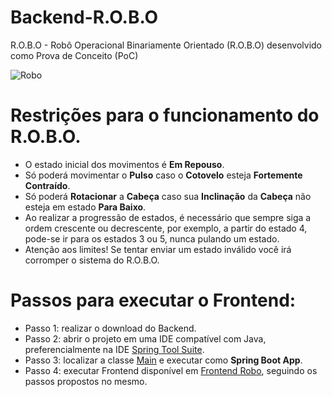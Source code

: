 # Backend-R.O.B.O
R.O.B.O - Robô Operacional Binariamente Orientado (R.O.B.O) desenvolvido como Prova de Conceito (PoC)

![Robo](https://raw.github.com/crtiago/Frontend-R.O.B.O/master/src/assets/img/robot.png)

# Restrições para o funcionamento do R.O.B.O.
- O estado inicial dos movimentos é **Em Repouso**.
- Só poderá movimentar o **Pulso** caso o **Cotovelo** esteja **Fortemente Contraído**.
- Só poderá **Rotacionar** a **Cabeça** caso sua **Inclinação** da **Cabeça** não esteja em
estado **Para Baixo**.
- Ao realizar a progressão de estados, é necessário que sempre siga a ordem
crescente ou decrescente, por exemplo, a partir do estado 4, pode-se ir para
os estados 3 ou 5, nunca pulando um estado.
- Atenção aos limites! Se tentar enviar um estado inválido você irá corromper o
sistema do R.O.B.O.

# Passos para executar o Frontend:
- Passo 1: realizar o download do Backend.
- Passo 2: abrir o projeto em uma IDE compatível com Java, preferencialmente na IDE [Spring Tool Suite](https://spring.io/tools).
- Passo 3: localizar a classe [Main](https://github.com/crtiago/Backend-R.O.B.O/blob/master/src/main/java/br/com/crtiago/apirest/ApirestApplication.java) e
executar como **Spring Boot App**.
- Passo 4: executar Frontend disponível em [Frontend Robo](https://github.com/crtiago/Frontend-R.O.B.O), seguindo os passos propostos no mesmo.

